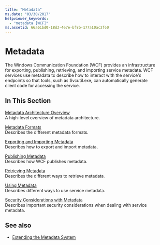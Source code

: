 ```yaml
---
title: "Metadata"
ms.date: "03/30/2017"
helpviewer_keywords: 
  - "metadata [WCF]"
ms.assetid: 66a61bd0-18d3-4e7e-bf8b-177a10ac2f60
---
```

# Metadata
The Windows Communication Foundation (WCF) provides an infrastructure for exporting, publishing, retrieving, and importing service metadata. WCF services use metadata to describe how to interact with the service's endpoints so that tools, such as Svcutil.exe, can automatically generate client code for accessing the service.  
  
## In This Section  
 [Metadata Architecture Overview](../../../../docs/framework/wcf/feature-details/metadata-architecture-overview.md)  
 A high-level overview of metadata architecture.  
  
 [Metadata Formats](../../../../docs/framework/wcf/feature-details/metadata-formats.md)  
 Describes the different metadata formats.  
  
 [Exporting and Importing Metadata](../../../../docs/framework/wcf/feature-details/exporting-and-importing-metadata.md)  
 Describes how to export and import metadata.  
  
 [Publishing Metadata](../../../../docs/framework/wcf/feature-details/publishing-metadata.md)  
 Describes how WCF publishes metadata.  
  
 [Retrieving Metadata](../../../../docs/framework/wcf/feature-details/retrieving-metadata.md)  
 Describes the different ways to retrieve metadata.  
  
 [Using Metadata](../../../../docs/framework/wcf/feature-details/using-metadata.md)  
 Describes different ways to use service metadata.  
  
 [Security Considerations with Metadata](../../../../docs/framework/wcf/feature-details/security-considerations-with-metadata.md)  
 Describes important security considerations when dealing with service metadata.  
  
## See also
- [Extending the Metadata System](../../../../docs/framework/wcf/extending/extending-the-metadata-system.md)

